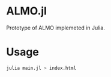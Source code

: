 # ALMO.jl

Prototype of ALMO implemeted in Julia.

# Usage

```bash
julia main.jl > index.html
```


